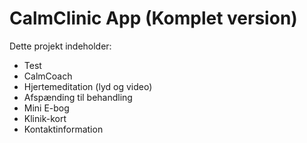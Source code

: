 # CalmClinic App (Komplet version)

Dette projekt indeholder:
- Test
- CalmCoach
- Hjertemeditation (lyd og video)
- Afspænding til behandling
- Mini E-bog
- Klinik-kort
- Kontaktinformation